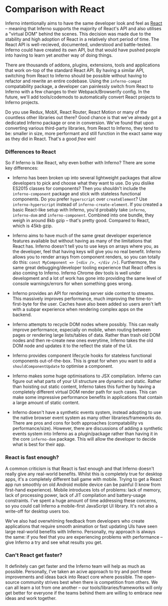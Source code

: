 # Comparison with React

Inferno intentionally aims to have the same developer look and feel as [React](//facebook.github.io/react) – meaning that Inferno supports the majority of React's API and also utilises a "virtual DOM" behind the scenes. This decision was made due to the stability and high adoption of React in a relatively short period of time. The React API is well-recieved, documented, understood and battle-tested. Inferno could have created its own API, but that would have pushed people into having to learn yet another way of doing things. 

There are thousands of addons, plugins, extensions, tools and applications that work on-top of the standard React API. By having a similar API, switching from React to Inferno should be possible without having to refactor and rewrite an entire codebase. Using the `inferno-compat` compatability package, a developer can painlessly switch from React to Inferno with a few changes to their Webpack/Browserify config. In the future, we'll add tools/codemods to automatically convert React projects to Inferno projects.

Do you use Redux, MobX, React Router, React Motion or many of the countless other libraries out there? Good chance is that we've already got a dedicated Inferno package or one in conversion. We've found that upon converting various third-party libraries, from React to Inferno, they tend to be: smaller in size, more performant and still function in  the exact same way as they did in React. That's a good *free* win!

### Differences to React

So if Inferno is like React, why even bother with Inferno? There are some key differences:

- Inferno has been broken up into several lightweight packages that allow developers to pick and choose what they want to use. Do you dislike ES2015 classes for components? Then you shouldn't include the `inferno-component` package and stick with stateless functional components. Do you prefer `hyperscript` over `createElement`? Use `inferno-hyperscript` instead of `inferno-create-element`. If you created a basic React-like setup with Inferno, you'd probably take `inferno`, `inferno-dom` and `inferno-component`. Combined into one bundle, they weigh in around 8kb gzip – that's pretty good. Compared to React, which is 45kb gzip.

- Inferno aims to have much of the same great developer experience features available but without having as many of the limitations that React has. Inferno doesn't tell you to use keys on arrays where you, as the developer, feel that having keys will give you no real benefit. Inferno allows you to render arrays from component renders, so you can totally do this: `const MyComponent => [<div />, </div />]`. Furthermore, the same great debugging/developer tooling experience that React offers is also coming to Inferno. Inferno Chrome dev tools is well under development and a lot of work has gone into providing the same level of console warnings/errors for when something goes wrong.

- Inferno provides an API for rendering server side content to streams. This massively improves performance, much improving the time-to-first-byte for the user. Caches have also been added so users aren't left with a subpar experience when rendering complex apps on the backend.

- Inferno attempts to recycle DOM nodes where possibly. This can really improve performance, especially on mobile, when routing between pages or rendering large lists/tables of data. Rather than trash old DOM nodes and then re-create new ones everytime, Inferno takes the old DOM node and updates it to the reflect the state of the UI.

- Inferno provides component lifecycle hooks for stateless functional components out-of-the-box. This is great for when you want to add a `shouldComponentUpdate` to optimise a component.

- Inferno makes some huge optimisations to JSX compilation. Inferno can figure out what parts of your UI structure are dynamic and static. Rather than hoisting out static content, Inferno takes this further by having a completely different virtual DOM render path for such cases. This can make some impressive performance benefits in applications that contain a large amount of static content.

- Inferno doesn't have a synthetic events system, instead adopting to use the native browser event system as many other libraries/frameworks do. There are pros and cons for both approaches (compatability vs performance/size). However, there are discussions of adding a synthetic events system into Inferno as a plugin/package rather than having it in the core `inferno-dom` package. This will allow the developer to decide what is best for their app.

### React is fast enough?

A common criticism is that React is fast enough and that Inferno doesn't really give any real-world benefits. Whilst this is completely true for desktop apps, it's a completely different ball game with mobile. Trying to get a React app run smoothly on old Android mobile device can be painful (I know from first-hand experience). Mobile introduces lots of problems: lack of memory, lack of processing power, lack of JIT compilation and battery-usage constraints. I've spent a huge amount of time addressing these concerns, so you could call Inferno a mobile-first JavaScript UI library. It's not also a write-off for desktop users too. 

We've also had overwhlming feedback from developers who create applications that require smooth animation or fast updating UIs have seen large real-world benefits with Inferno. Personally, my approach is always the same: if you feel that you are experiencing problems with performance – give Inferno a try and see what results you get.

### Can't React get faster?

It definitely can get faster and the Inferno team will help as much as possible. Personally, I've taken an acive approach to try and port these improvements and ideas back into React core where possible. The open-source community strives best when there is competition from others. We can all learn a lot from one another – our tools/libraries/frameworks will only get better for everyone if the teams behind them are willing to embrace new ideas and work together.
